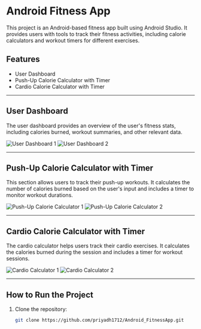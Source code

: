 # Android Fitness App

This project is an Android-based fitness app built using Android Studio. It provides users with tools to track their fitness activities, including calorie calculators and workout timers for different exercises.

## Features

- User Dashboard
- Push-Up Calorie Calculator with Timer
- Cardio Calorie Calculator with Timer

---

## User Dashboard

The user dashboard provides an overview of the user's fitness stats, including calories burned, workout summaries, and other relevant data.

![User Dashboard 1](https://github.com/priyadh1712/Android_FitnessApp/raw/main/IMG-20241021-WA0017.jpg)
![User Dashboard 2](https://github.com/priyadh1712/Android_FitnessApp/raw/main/IMG-20241021-WA0018.jpg)

---

## Push-Up Calorie Calculator with Timer

This section allows users to track their push-up workouts. It calculates the number of calories burned based on the user's input and includes a timer to monitor workout durations.

![Push-Up Calorie Calculator 1](https://github.com/priyadh1712/Android_FitnessApp/raw/main/IMG-20241021-WA0019.jpg)
![Push-Up Calorie Calculator 2](https://github.com/priyadh1712/Android_FitnessApp/raw/main/IMG-20241021-WA0020.jpg)

---

## Cardio Calorie Calculator with Timer

The cardio calculator helps users track their cardio exercises. It calculates the calories burned during the session and includes a timer for workout sessions.

![Cardio Calculator 1](https://github.com/priyadh1712/Android_FitnessApp/raw/main/IMG-20241021-WA0021.jpg)
![Cardio Calculator 2](https://github.com/priyadh1712/Android_FitnessApp/raw/main/IMG-20241021-WA0022.jpg)

---

## How to Run the Project

1. Clone the repository:
   ```bash
   git clone https://github.com/priyadh1712/Android_FitnessApp.git
